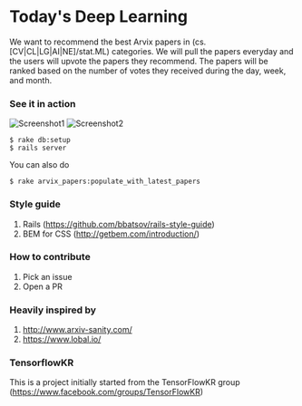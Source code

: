 # Today's Deep Learning

We want to recommend the best Arvix papers in (cs.[CV|CL|LG|AI|NE]/stat.ML) categories.
We will pull the papers everyday and the users will upvote the papers they recommend.
The papers will be ranked based on the number of votes they received during the day, week, and month.

### See it in action

![Screenshot1](http://i.imgur.com/ptnkSwu.jpg)
![Screenshot2](http://i.imgur.com/1iDKRux.jpg)


```
$ rake db:setup
$ rails server
```

You can also do

```
$ rake arvix_papers:populate_with_latest_papers
```

### Style guide

1. Rails (https://github.com/bbatsov/rails-style-guide)
2. BEM for CSS (http://getbem.com/introduction/)

### How to contribute

1. Pick an issue
2. Open a PR

### Heavily inspired by

1. http://www.arxiv-sanity.com/
2. https://www.lobal.io/

### TensorflowKR

This is a project initially started from the TensorFlowKR group (https://www.facebook.com/groups/TensorFlowKR)
